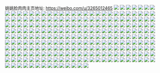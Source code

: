 姚姚脸肉肉主页地址: https://weibo.com/u/3265012465 
![](https://wx4.sinaimg.cn/mw2000/c29c22f1ly1h9jsvxxdojj21op28x4qq.jpg) 
![](https://wx4.sinaimg.cn/mw2000/c29c22f1ly1h9jsvwim3qj22192pox6q.jpg) 
![](https://wx4.sinaimg.cn/mw2000/c29c22f1ly1h9jsvz62hvj21s62dk4qq.jpg) 
![](https://wx4.sinaimg.cn/mw2000/c29c22f1ly1h9jsw0ocrjj21tg2f9e82.jpg) 
![](https://wx4.sinaimg.cn/mw2000/c29c22f1ly1h8ggzn0bfjj22342s5nph.jpg) 
![](https://wx4.sinaimg.cn/mw2000/c29c22f1ly1h8ggzo1e8kj21bj1renpd.jpg) 
![](https://wx4.sinaimg.cn/mw2000/c29c22f1ly1h8ggzpif1yj221m2q6b2d.jpg) 
![](https://wx4.sinaimg.cn/mw2000/c29c22f1ly1h8ggzqu20tj227x2z9b2c.jpg) 
![](https://wx4.sinaimg.cn/mw2000/c29c22f1ly1h8ggzspcszj226v2x67wl.jpg) 
![](https://wx4.sinaimg.cn/mw2000/c29c22f1ly1h8ggzv0ievj222k2s2b2c.jpg) 
![](https://wx4.sinaimg.cn/mw2000/c29c22f1ly1h6u8wpltfvj21u52eke82.jpg) 
![](https://wx4.sinaimg.cn/mw2000/c29c22f1ly1h6u8wora13j21tx2fwkjm.jpg) 
![](https://wx4.sinaimg.cn/mw2000/c29c22f1ly1h6u8wquj69j21s42dhu0z.jpg) 
![](https://wx4.sinaimg.cn/mw2000/c29c22f1ly1h6u8ws0ojzj21r82cbtu1.jpg) 
![](https://wx4.sinaimg.cn/mw2000/c29c22f1ly1h6r5k2r7l7j21uj2rsjus.jpg) 
![](https://wx4.sinaimg.cn/mw2000/c29c22f1ly1h6r5k0n0yuj21r02miu0x.jpg) 
![](https://wx4.sinaimg.cn/mw2000/c29c22f1ly1h6r5k1wji3j21v22sldiu.jpg) 
![](https://wx4.sinaimg.cn/mw2000/c29c22f1ly1h6r5jzj8c7j22222ykqv5.jpg) 
![](https://wx4.sinaimg.cn/mw2000/c29c22f1ly1h6r5k5hkqnj2223334duy.jpg) 
![](https://wx4.sinaimg.cn/mw2000/c29c22f1ly1h6r5jydqudj21rx2nv7wh.jpg) 
![](https://wx4.sinaimg.cn/mw2000/c29c22f1ly1h6ml1acj9dj21rd2n1qa1.jpg) 
![](https://wx4.sinaimg.cn/mw2000/c29c22f1ly1h6ml18n0xkj22233341ky.jpg) 
![](https://wx4.sinaimg.cn/mw2000/c29c22f1ly1h6ml1d67irj2223334b2a.jpg) 
![](https://wx4.sinaimg.cn/mw2000/c29c22f1ly1h6ml1frbg7j2223334wla.jpg) 
![](https://wx4.sinaimg.cn/mw2000/c29c22f1ly1h6ml1gs31rj221b31179u.jpg) 
![](https://wx4.sinaimg.cn/mw2000/c29c22f1ly1h6ml1hsk58j21zd2z1gtn.jpg) 
![](https://wx4.sinaimg.cn/mw2000/c29c22f1ly1h6lllm7yagj21xg2kle82.jpg) 
![](https://wx4.sinaimg.cn/mw2000/c29c22f1ly1h6lllmx0caj21p329gkjl.jpg) 
![](https://wx4.sinaimg.cn/mw2000/c29c22f1ly1h6llls6bjbj21ph29yhdu.jpg) 
![](https://wx4.sinaimg.cn/mw2000/c29c22f1ly1h6lllprotmj21xg1xghdu.jpg) 
![](https://wx4.sinaimg.cn/mw2000/c29c22f1ly1h6lllqpl3wj21fi1wpkjl.jpg) 
![](https://wx4.sinaimg.cn/mw2000/c29c22f1ly1h6lllohmftj21ti2fcu0y.jpg) 
![](https://wx4.sinaimg.cn/mw2000/c29c22f1ly1h6jbjyfswaj221n2q74kj.jpg) 
![](https://wx4.sinaimg.cn/mw2000/c29c22f1gy1h6gsnu9sf2j223w2t77bt.jpg) 
![](https://wx4.sinaimg.cn/mw2000/c29c22f1gy1h6gsp9ilhgj22c03400zd.jpg) 
![](https://wx4.sinaimg.cn/mw2000/c29c22f1gy1h6gsnqey49j22c0340jyr.jpg) 
![](https://wx4.sinaimg.cn/mw2000/c29c22f1gy1h6gspe85hvj21d11td7up.jpg) 
![](https://wx4.sinaimg.cn/mw2000/c29c22f1gy1h6fjgmvcgfj21sc2dsu0y.jpg) 
![](https://wx4.sinaimg.cn/mw2000/c29c22f1gy1h6fjgp4ka5j21sc2ds7pd.jpg) 
![](https://wx4.sinaimg.cn/mw2000/c29c22f1gy1h6ehl64yfpj21rc2d5npd.jpg) 
![](https://wx4.sinaimg.cn/mw2000/c29c22f1gy1h6ehl8curoj226g2wmkjm.jpg) 
![](https://wx4.sinaimg.cn/mw2000/c29c22f1ly1h5rgkd50lgj22262qwe83.jpg) 
![](https://wx4.sinaimg.cn/mw2000/c29c22f1ly1h5mebko2j1j222j2sbb2a.jpg) 
![](https://wx4.sinaimg.cn/mw2000/c29c22f1ly1h3pgnxjuprj226x2x8hdv.jpg) 
![](https://wx4.sinaimg.cn/mw2000/c29c22f1ly1h3pgnyviimj22c0340kjn.jpg) 
![](https://wx4.sinaimg.cn/mw2000/c29c22f1ly1h3pgnzza7wj21z72myhdu.jpg) 
![](https://wx4.sinaimg.cn/mw2000/c29c22f1ly1h3pgo1tndvj22802you0y.jpg) 
![](https://wx4.sinaimg.cn/mw2000/c29c22f1ly1h3pgnunhdjj22c0340qv7.jpg) 
![](https://wx4.sinaimg.cn/mw2000/c29c22f1ly1h3pgo36vouj228m2zhkjn.jpg) 
![](https://wx4.sinaimg.cn/mw2000/c29c22f1ly1h3mn6vynjrj20oj13lagg.jpg) 
![](https://wx4.sinaimg.cn/mw2000/c29c22f1ly1h32cd6kcdzj20sb1c1jy7.jpg) 
![](https://wx4.sinaimg.cn/mw2000/c29c22f1ly1h2jsmdcyluj225w2xd1kz.jpg) 
![](https://wx4.sinaimg.cn/mw2000/c29c22f1ly1h2jsmee2v1j22612w1e83.jpg) 
![](https://wx4.sinaimg.cn/mw2000/c29c22f1ly1h2jsmbsm1sj22522vfb2b.jpg) 
![](https://wx4.sinaimg.cn/mw2000/c29c22f1ly1h2jsmfdr2pj22522vfb2b.jpg) 
![](https://wx4.sinaimg.cn/mw2000/c29c22f1ly1h1wluk6noxj222f2r8kjm.jpg) 
![](https://wx4.sinaimg.cn/mw2000/c29c22f1ly1h1wlunw79lj21zy2nyb2b.jpg) 
![](https://wx4.sinaimg.cn/mw2000/c29c22f1ly1h1616mowsyj21uh2gnu0y.jpg) 
![](https://wx4.sinaimg.cn/mw2000/c29c22f1ly1h1616l53j1j21x42k6e83.jpg) 
![](https://wx4.sinaimg.cn/mw2000/c29c22f1ly1h1616o2osjj227n2y74qt.jpg) 
![](https://wx4.sinaimg.cn/mw2000/c29c22f1ly1h1616p2gb2j21ut2h3qv7.jpg) 
![](https://wx4.sinaimg.cn/mw2000/c29c22f1ly1h0xww8w8dfj22c0340qv9.jpg) 
![](https://wx4.sinaimg.cn/mw2000/c29c22f1ly1h0xwwa0bqij221t2nvb2c.jpg) 
![](https://wx4.sinaimg.cn/mw2000/c29c22f1ly1h0xwwbcibkj225h2vbqv8.jpg) 
![](https://wx4.sinaimg.cn/mw2000/c29c22f1ly1h0xww7ipf7j228q2znb2d.jpg) 
![](https://wx4.sinaimg.cn/mw2000/c29c22f1ly1h0mdudga8oj20la10sqb1.jpg) 
![](https://wx4.sinaimg.cn/mw2000/c29c22f1ly1h0mdud8rs8j20zo1qa7k7.jpg) 
![](https://wx4.sinaimg.cn/mw2000/c29c22f1ly1h0mdudoh46j20li0z4dmi.jpg) 
![](https://wx4.sinaimg.cn/mw2000/c29c22f1ly1h0mdudwyifj20l40yzwmg.jpg) 
![](https://wx4.sinaimg.cn/mw2000/c29c22f1ly1h02uaf87eaj22bc34h1l0.jpg) 
![](https://wx4.sinaimg.cn/mw2000/c29c22f1ly1h02uap2rb9j22a532u4qr.jpg) 
![](https://wx4.sinaimg.cn/mw2000/c29c22f1ly1gzum0ivpe2j20rj168qfd.jpg) 
![](https://wx4.sinaimg.cn/mw2000/c29c22f1ly1gxkk6ow62kj224k2unx6r.jpg) 
![](https://wx4.sinaimg.cn/mw2000/c29c22f1ly1gxkk6vmp7kj22422tf1l0.jpg) 
![](https://wx4.sinaimg.cn/mw2000/c29c22f1ly1gxkk725xz1j22692wckjn.jpg) 
![](https://wx4.sinaimg.cn/mw2000/c29c22f1ly1gxkk6z5nebj229q340kjo.jpg) 
![](https://wx4.sinaimg.cn/mw2000/c29c22f1ly1gxkk70j9aoj22522vg4qr.jpg) 
![](https://wx4.sinaimg.cn/mw2000/c29c22f1ly1gxkk71d6q7j22642hjhdv.jpg) 
![](https://wx4.sinaimg.cn/mw2000/c29c22f1ly1gw3eb26vwej21pn28pu0y.jpg) 
![](https://wx4.sinaimg.cn/mw2000/c29c22f1ly1gw3eb6eyo5j21sc2ds7wj.jpg) 
![](https://wx4.sinaimg.cn/mw2000/c29c22f1ly1gw3eb4ejytj21nk28g1kz.jpg) 
![](https://wx4.sinaimg.cn/mw2000/c29c22f1ly1gw3eb08s1bj224e2tvnpf.jpg) 
![](https://wx4.sinaimg.cn/mw2000/c29c22f1ly1gvyxn2cgp6j21k31w3kjl.jpg) 
![](https://wx4.sinaimg.cn/mw2000/c29c22f1ly1gvyxn5msizj228k308kjn.jpg) 
![](https://wx4.sinaimg.cn/mw2000/003yXETnly1gvf47doymcj61yk2p5kjm02.jpg) 
![](https://wx4.sinaimg.cn/mw2000/003yXETnly1gv7tc8n37rj61hv1e0e7q02.jpg) 
![](https://wx4.sinaimg.cn/mw2000/c29c22f1ly1gtgmjzzu7fj227o2y8kjn.jpg) 
![](https://wx4.sinaimg.cn/mw2000/c29c22f1ly1gtgmkgjf8fj222q2rm7wj.jpg) 
![](https://wx4.sinaimg.cn/mw2000/c29c22f1ly1gtgmkquy5kj225q2vmb2b.jpg) 
![](https://wx4.sinaimg.cn/mw2000/c29c22f1ly1gtgmkvg1lxj225e2v74qr.jpg) 
![](https://wx4.sinaimg.cn/mw2000/c29c22f1ly1gtgml0avwjj227132gx6q.jpg) 
![](https://wx4.sinaimg.cn/mw2000/c29c22f1ly1gtgml4knhjj215o2p8b2a.jpg) 
![](https://wx4.sinaimg.cn/mw2000/c29c22f1ly1gtf9cjt5m8j21mc25s1kz.jpg) 
![](https://wx4.sinaimg.cn/mw2000/c29c22f1ly1gtf9cit5rrj21mc25s4qr.jpg) 
![](https://wx4.sinaimg.cn/mw2000/c29c22f1ly1gtf9ckosnoj21lo25sx6q.jpg) 
![](https://wx4.sinaimg.cn/mw2000/c29c22f1ly1gsy7ense1oj21zy2ug7wi.jpg) 
![](https://wx4.sinaimg.cn/mw2000/c29c22f1ly1gslgru35q8j21ms1uyhdt.jpg) 
![](https://wx4.sinaimg.cn/mw2000/c29c22f1ly1gs58m3429uj22bx30k1l1.jpg) 
![](https://wx4.sinaimg.cn/mw2000/c29c22f1ly1gs58m5160tj22052otqv7.jpg) 
![](https://wx4.sinaimg.cn/mw2000/c29c22f1ly1gs2zhafaa0j21zh2nb7wi.jpg) 
![](https://wx4.sinaimg.cn/mw2000/c29c22f1ly1grr97xh9ntj21vc2egkjn.jpg) 
![](https://wx4.sinaimg.cn/mw2000/c29c22f1ly1grr97zefdkj22772yex6s.jpg) 
![](https://wx4.sinaimg.cn/mw2000/c29c22f1ly1gqx492q98wj21oh27k1ky.jpg) 
![](https://wx4.sinaimg.cn/mw2000/c29c22f1gy1gqmtegwvelj22bn33j1kz.jpg) 
![](https://wx4.sinaimg.cn/mw2000/c29c22f1gy1gqmteiisjcj22402tcqv6.jpg) 
![](https://wx4.sinaimg.cn/mw2000/c29c22f1gy1gqmtef1w4sj22c02c0x6q.jpg) 
![](https://wx4.sinaimg.cn/mw2000/c29c22f1gy1gqmtek5kdsj21xs2l21ky.jpg) 
![](https://wx4.sinaimg.cn/mw2000/c29c22f1gy1gqjeu2zzepj229z2xpqv9.jpg) 
![](https://wx4.sinaimg.cn/mw2000/c29c22f1gy1gqjeu51rq5j21xb2lcqv7.jpg) 
![](https://wx4.sinaimg.cn/mw2000/c29c22f1gy1gqjeu6r1n1j223z23zhdt.jpg) 
![](https://wx4.sinaimg.cn/mw2000/c29c22f1gy1gqjeu0gdlhj222d2j51l0.jpg) 
![](https://wx4.sinaimg.cn/mw2000/c29c22f1ly1gp6wje64xej21kh24qqv5.jpg) 
![](https://wx4.sinaimg.cn/mw2000/c29c22f1ly1gp6wjj5n54j21mc25shdt.jpg) 
![](https://wx4.sinaimg.cn/mw2000/c29c22f1gy1goju1xr18uj22v72c0kjo.jpg) 
![](https://wx4.sinaimg.cn/mw2000/c29c22f1gy1gohbcpw4kzj226f2pwhdu.jpg) 
![](https://wx4.sinaimg.cn/mw2000/c29c22f1gy1gohbcsw5ijj22112qoe82.jpg) 
![](https://wx4.sinaimg.cn/mw2000/c29c22f1gy1gohbcx0cmrj221m2r6b2a.jpg) 
![](https://wx4.sinaimg.cn/mw2000/c29c22f1gy1gohbcz2ov0j22782yqu0y.jpg) 
![](https://wx4.sinaimg.cn/mw2000/c29c22f1ly1gnwfdl1dw7j222o340npd.jpg) 
![](https://wx4.sinaimg.cn/mw2000/c29c22f1ly1gnwfdlstxsj22ro22o1ky.jpg) 
![](https://wx4.sinaimg.cn/mw2000/c29c22f1ly1gnwfdm9syzj2218312npd.jpg) 
![](https://wx4.sinaimg.cn/mw2000/c29c22f1ly1gnwfdn1ftoj222o2yghdt.jpg) 
![](https://wx4.sinaimg.cn/mw2000/c29c22f1ly1gnt6lrdp8ij22c02we7wi.jpg) 
![](https://wx4.sinaimg.cn/mw2000/c29c22f1ly1gn7vx732jyj20yi15d46h.jpg) 
![](https://wx4.sinaimg.cn/mw2000/c29c22f1ly1gmz2len7tbj223e2m74qq.jpg) 
![](https://wx4.sinaimg.cn/mw2000/c29c22f1ly1gmz2lfifb7j21nh22chdt.jpg) 
![](https://wx4.sinaimg.cn/mw2000/c29c22f1ly1gmgi5gu4gyj220f2iinpd.jpg) 
![](https://wx4.sinaimg.cn/mw2000/c29c22f1ly1gmgi5iqp6hj220r2ixqv5.jpg) 
![](https://wx4.sinaimg.cn/mw2000/c29c22f1ly1gmgi5krjynj21rf27wnpd.jpg) 
![](https://wx4.sinaimg.cn/mw2000/c29c22f1gy1gm1kjg0twcj229v34tkjo.jpg) 
![](https://wx4.sinaimg.cn/mw2000/c29c22f1gy1glwuqamwtwj22aj2pekjn.jpg) 
![](https://wx4.sinaimg.cn/mw2000/c29c22f1gy1glulxljq0xj22c02tkqv6.jpg) 
![](https://wx4.sinaimg.cn/mw2000/c29c22f1gy1glulxpix6oj22c02c0qv7.jpg) 
![](https://wx4.sinaimg.cn/mw2000/c29c22f1gy1glulxs6a2pj22c02s2hdu.jpg) 
![](https://wx4.sinaimg.cn/mw2000/c29c22f1gy1glulxtx52tj22c03407wj.jpg) 
![](https://wx4.sinaimg.cn/mw2000/c29c22f1gy1glulxn9vicj22c02c0npe.jpg) 
![](https://wx4.sinaimg.cn/mw2000/c29c22f1gy1glulxjjyxjj22c0340qv7.jpg) 
![](https://wx4.sinaimg.cn/mw2000/c29c22f1gy1gl9ouyfsyaj21sc2847wi.jpg) 
![](https://wx4.sinaimg.cn/mw2000/c29c22f1gy1gl9ouxfb4tj22c03401kz.jpg) 
![](https://wx4.sinaimg.cn/mw2000/c29c22f1gy1gl6d9c7q8yj226y2qo4qq.jpg) 
![](https://wx4.sinaimg.cn/mw2000/c29c22f1gy1gl6d9anjh7j223h2mcx6p.jpg) 
![](https://wx4.sinaimg.cn/mw2000/c29c22f1ly1gl1s714uaij22c03404qu.jpg) 
![](https://wx4.sinaimg.cn/mw2000/c29c22f1gy1gk8urouyx5j22c02c01kz.jpg) 
![](https://wx4.sinaimg.cn/mw2000/c29c22f1gy1gjygnwnzv5j22c0340kjm.jpg) 
![](https://wx4.sinaimg.cn/mw2000/c29c22f1gy1gjygnxwe7wj22c0340kjm.jpg) 
![](https://wx4.sinaimg.cn/mw2000/c29c22f1gy1gjyadhbuo6j224j2pn1l0.jpg) 
![](https://wx4.sinaimg.cn/mw2000/c29c22f1gy1gjnzmfeewkj22xh2c04qr.jpg) 
![](https://wx4.sinaimg.cn/mw2000/c29c22f1ly1h31tzc4ja0j22xr2c0kjm.jpg) 
![](https://wx4.sinaimg.cn/mw2000/c29c22f1gy1gjexun8na3j21mc25se81.jpg) 
![](https://wx4.sinaimg.cn/mw2000/c29c22f1gy1gjexuqmppyj22bz2vcnph.jpg) 
![](https://wx4.sinaimg.cn/mw2000/c29c22f1gy1gjexuscskvj21l622bnpd.jpg) 
![](https://wx4.sinaimg.cn/mw2000/c29c22f1gy1gjexulwufqj20uj14egwu.jpg) 
![](https://wx4.sinaimg.cn/mw2000/c29c22f1gy1giylp5vdiej20v01g149i.jpg) 
![](https://wx4.sinaimg.cn/mw2000/c29c22f1gy1giieczx95qj20yi1oyh7r.jpg) 
![](https://wx4.sinaimg.cn/mw2000/c29c22f1gy1giied2exa3j20yi1oitvr.jpg) 
![](https://wx4.sinaimg.cn/mw2000/c29c22f1gy1ghtwcu9q2jj21gj25skjl.jpg) 
![](https://wx4.sinaimg.cn/mw2000/c29c22f1ly1ghrys9aynbj22712fn4qr.jpg) 
![](https://wx4.sinaimg.cn/mw2000/c29c22f1ly1ghrysc4b4rj226e2ttnpe.jpg) 
![](https://wx4.sinaimg.cn/mw2000/c29c22f1ly1ghrysf5uzjj221u2yk4qr.jpg) 
![](https://wx4.sinaimg.cn/mw2000/c29c22f1ly1ghrysi2ggoj225c2oaqv6.jpg) 
![](https://wx4.sinaimg.cn/mw2000/c29c22f1gy1gh6oe2us5hj22c0306x6r.jpg) 
![](https://wx4.sinaimg.cn/mw2000/c29c22f1gy1gh6oe43vs2j21zf1o07wi.jpg) 
![](https://wx4.sinaimg.cn/mw2000/c29c22f1ly1ggjz6qkgqnj21o01o0hdt.jpg) 
![](https://wx4.sinaimg.cn/mw2000/c29c22f1ly1ggjz6rqygxj20yi1snkcw.jpg) 
![](https://wx4.sinaimg.cn/mw2000/c29c22f1ly1ggjz6ot629j21o01o0e81.jpg) 
![](https://wx4.sinaimg.cn/mw2000/c29c22f1ly1ggexwqe8xbj21ip25snpd.jpg) 
![](https://wx4.sinaimg.cn/mw2000/c29c22f1ly1gg71s8hvqkj21o025aqv6.jpg) 
![](https://wx4.sinaimg.cn/mw2000/c29c22f1ly1gg71s54p3nj21mc25snpe.jpg) 
![](https://wx4.sinaimg.cn/mw2000/c29c22f1gy1gfs6y84mlej22c02wh4qt.jpg) 
![](https://wx4.sinaimg.cn/mw2000/c29c22f1gy1gf3vpw0auxj221g2rqe83.jpg) 
![](https://wx4.sinaimg.cn/mw2000/c29c22f1gy1gf3vpxqz7gj21zd1zd4qr.jpg) 
![](https://wx4.sinaimg.cn/mw2000/c29c22f1gy1gf0c4yg119j21o024q1ky.jpg) 
![](https://wx4.sinaimg.cn/mw2000/c29c22f1gy1gf0c4wvvbtj21o025eu0x.jpg) 
![](https://wx4.sinaimg.cn/mw2000/c29c22f1gy1geqmpuxudjj21kd1zfhdu.jpg) 
![](https://wx4.sinaimg.cn/mw2000/c29c22f1gy1geegz075b5j21mc1zo1ky.jpg) 
![](https://wx4.sinaimg.cn/mw2000/c29c22f1gy1ge6c5epcu3j21o022s7wi.jpg) 
![](https://wx4.sinaimg.cn/mw2000/c29c22f1gy1ge6c5g143qj21o0280qv6.jpg) 
![](https://wx4.sinaimg.cn/mw2000/c29c22f1gy1ge6c5dai5uj21o022q7wi.jpg) 
![](https://wx4.sinaimg.cn/mw2000/c29c22f1gy1ge6c5hjr5kj21nz25ou0y.jpg) 
![](https://wx4.sinaimg.cn/mw2000/c29c22f1gy1ge6c5j0907j21o02354qq.jpg) 
![](https://wx4.sinaimg.cn/mw2000/c29c22f1gy1ge6c5k8k8pj21ny236npe.jpg) 
![](https://wx4.sinaimg.cn/mw2000/c29c22f1ly1ge0fzv8kqnj20yi1lrk7g.jpg) 
![](https://wx4.sinaimg.cn/mw2000/c29c22f1ly1ge0g03jtwaj21jg1ycu0x.jpg) 
![](https://wx4.sinaimg.cn/mw2000/c29c22f1gy1gbh5mljeozj20yi1cb47c.jpg) 
![](https://wx4.sinaimg.cn/mw2000/c29c22f1ly1g97zdogqacj21o01o0x6p.jpg) 
![](https://wx4.sinaimg.cn/mw2000/c29c22f1ly1g97zdltnp9j21o01o0x6p.jpg) 
![](https://wx4.sinaimg.cn/mw2000/c29c22f1ly1g4qfja6kl6j20u0190qff.jpg) 
![](https://wx4.sinaimg.cn/mw2000/c29c22f1ly1g4qfjbepiqj20u016kthc.jpg) 
![](https://wx4.sinaimg.cn/mw2000/c29c22f1ly1g4qfjbxj59j20u019012s.jpg) 
![](https://wx4.sinaimg.cn/mw2000/c29c22f1ly1g4qfj8j8qej20u0190n7u.jpg) 
![](https://wx4.sinaimg.cn/mw2000/c29c22f1ly1g4qfjauns0j20u0191dqw.jpg) 
![](https://wx4.sinaimg.cn/mw2000/c29c22f1ly1g4qfjdnacuj20u00u0ahc.jpg) 
![](https://wx4.sinaimg.cn/mw2000/c29c22f1ly1g4qfjcg3q4j20u013rdrs.jpg) 
![](https://wx4.sinaimg.cn/mw2000/c29c22f1ly1g4qfje6udwj20u010o0yt.jpg) 
![](https://wx4.sinaimg.cn/mw2000/c29c22f1ly1g4qfjd37dnj20u01907cv.jpg) 
![](https://wx4.sinaimg.cn/mw2000/c29c22f1ly1g3pczm53cmj229v29vx6q.jpg) 
![](https://wx4.sinaimg.cn/mw2000/c29c22f1ly1g3pczp0r46j22c02s5x6q.jpg) 
![](https://wx4.sinaimg.cn/mw2000/c29c22f1ly1g36o2zoz26j22c02c0e85.jpg) 
![](https://wx4.sinaimg.cn/mw2000/c29c22f1ly1g36o332d43j21mh1w3hdu.jpg) 
![](https://wx4.sinaimg.cn/mw2000/c29c22f1ly1g36o347wu3j218n18lnjj.jpg) 
![](https://wx4.sinaimg.cn/mw2000/c29c22f1ly1g36o34p6i7j20ty0u0agw.jpg) 
![](https://wx4.sinaimg.cn/mw2000/c29c22f1gy1g1kvvkk80oj20vz1ctnn7.jpg) 
![](https://wx4.sinaimg.cn/mw2000/c29c22f1gy1g0px5lhufcj229x2tohdu.jpg) 
![](https://wx4.sinaimg.cn/mw2000/c29c22f1gy1g0px5nbszmj20v9132dsh.jpg) 
![](https://wx4.sinaimg.cn/mw2000/c29c22f1gy1g0px5bpw6fj22bz2s07wi.jpg) 
![](https://wx4.sinaimg.cn/mw2000/c29c22f1gy1g0px5v2t11j22c02tqhdu.jpg) 
![](https://wx4.sinaimg.cn/mw2000/c29c22f1ly1fzrcw53tf3j21mf1mcqv8.jpg) 
![](https://wx4.sinaimg.cn/mw2000/c29c22f1ly1fzrcvymhp9j21nq1no7wl.jpg) 
![](https://wx4.sinaimg.cn/mw2000/c29c22f1gy1fz7bfyfgs8j22592591kz.jpg) 
![](https://wx4.sinaimg.cn/mw2000/c29c22f1gy1fz7bgcaysrj22c02c0npk.jpg) 
![](https://wx4.sinaimg.cn/mw2000/c29c22f1gy1fz7bgj1uwnj224f24fqv6.jpg) 
![](https://wx4.sinaimg.cn/mw2000/c29c22f1ly1fyozwivht5j21mv21knpi.jpg) 
![](https://wx4.sinaimg.cn/mw2000/c29c22f1gy1fymk9xa3euj20rs1qk1kz.jpg) 
![](https://wx4.sinaimg.cn/mw2000/c29c22f1gy1fymka1ijclj21sg1sgb29.jpg) 
![](https://wx4.sinaimg.cn/mw2000/c29c22f1gy1fymka5qa0yj21sg1sgb29.jpg) 
![](https://wx4.sinaimg.cn/mw2000/c29c22f1gy1fyelzudcxbj21o01o17wh.jpg) 
![](https://wx4.sinaimg.cn/mw2000/c29c22f1ly1fy4bbsg8jij22ds1sd1kx.jpg) 
![](https://wx4.sinaimg.cn/mw2000/c29c22f1ly1fy4bbtk7qhj21sg28k4ph.jpg) 
![](https://wx4.sinaimg.cn/mw2000/c29c22f1ly1fy4bbwiff9j20rs24zkjn.jpg) 
![](https://wx4.sinaimg.cn/mw2000/c29c22f1ly1fy4bbrr6apj21sh1senjs.jpg) 
![](https://wx4.sinaimg.cn/mw2000/c29c22f1gy1fxn0g8144xj21s31s37wh.jpg) 
![](https://wx4.sinaimg.cn/mw2000/c29c22f1gy1fxn0g1gmrtj21nw1nwhdt.jpg) 
![](https://wx4.sinaimg.cn/mw2000/c29c22f1gy1fxn0gdinvpj21s31s34qp.jpg) 
![](https://wx4.sinaimg.cn/mw2000/c29c22f1gy1fxn0gji786j21lp1loe81.jpg) 
![](https://wx4.sinaimg.cn/mw2000/c29c22f1gy1fxl3rlfqekj20qo0xcwoo.jpg) 
![](https://wx4.sinaimg.cn/mw2000/c29c22f1gy1fxl3riogauj22182jj1kz.jpg) 
![](https://wx4.sinaimg.cn/mw2000/c29c22f1gy1fxl3rmp89kj20qo0xcwoe.jpg) 
![](https://wx4.sinaimg.cn/mw2000/c29c22f1gy1ftqo0kofejj20qo1407bk.jpg) 
![](https://wx4.sinaimg.cn/mw2000/c29c22f1gy1ftqo0x3fhaj21g52687wk.jpg) 
![](https://wx4.sinaimg.cn/mw2000/c29c22f1gy1ftqo19k109j21g52687wk.jpg) 
![](https://wx4.sinaimg.cn/mw2000/c29c22f1gy1ftqo22co8lj234022oqvd.jpg) 
![](https://wx4.sinaimg.cn/mw2000/c29c22f1gy1ftqo2g28vbj22681g5hdw.jpg) 
![](https://wx4.sinaimg.cn/mw2000/c29c22f1gy1ftqo2gz6jxj20qn15ggqb.jpg) 
![](https://wx4.sinaimg.cn/mw2000/c29c22f1gy1fs5bbog1ykj21sg1sctxe.jpg) 
![](https://wx4.sinaimg.cn/mw2000/c29c22f1gy1fs5bbsldrvj21sg1sc7wh.jpg) 
![](https://wx4.sinaimg.cn/mw2000/c29c22f1gy1fs5bceihb8j22c02e07wm.jpg) 
![](https://wx4.sinaimg.cn/mw2000/c29c22f1gy1fs5bd3ft9gj223m23mu11.jpg) 
![](https://wx4.sinaimg.cn/mw2000/c29c22f1gy1frw35swd4gj21dz1ufb2a.jpg) 
![](https://wx4.sinaimg.cn/mw2000/c29c22f1gy1frw360xrh5j21xf1ahe82.jpg) 
![](https://wx4.sinaimg.cn/mw2000/c29c22f1gy1frw36akzitj21jk1wqx6q.jpg) 
![](https://wx4.sinaimg.cn/mw2000/c29c22f1gy1frw36nilm9j21e0230npf.jpg) 
![](https://wx4.sinaimg.cn/mw2000/c29c22f1gy1frw37034yaj22301e0qv7.jpg) 
![](https://wx4.sinaimg.cn/mw2000/c29c22f1gy1frw37dqrefj22301e04qs.jpg) 
![](https://wx4.sinaimg.cn/mw2000/c29c22f1gy1frw37p9ohdj21e02304qr.jpg) 
![](https://wx4.sinaimg.cn/mw2000/c29c22f1gy1frw38c5re2j21jk2bchdz.jpg) 
![](https://wx4.sinaimg.cn/mw2000/c29c22f1gy1frw38ptcbqj22301e0u0z.jpg) 
